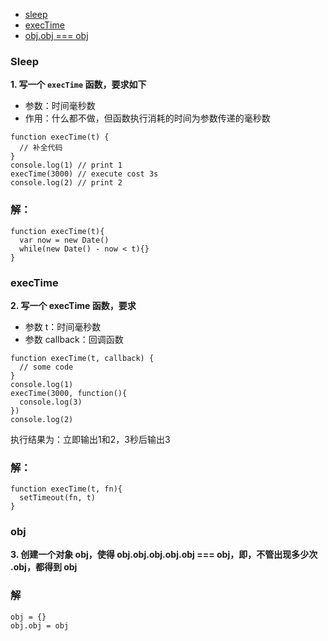 + [sleep](#sleep)
+ [execTime](#exectime)
+ [obj.obj === obj](#obj)
### Sleep
**1. 写一个 `execTime` 函数，要求如下**
+ 参数：时间毫秒数
+ 作用：什么都不做，但函数执行消耗的时间为参数传递的毫秒数
```
function execTime(t) {
  // 补全代码
}
console.log(1) // print 1
execTime(3000) // execute cost 3s
console.log(2) // print 2
```
### 解：
```
function execTime(t){
  var now = new Date()
  while(new Date() - now < t){}
}
```  
### execTime
**2. 写一个 execTime 函数，要求**
+ 参数 t：时间毫秒数
+ 参数 callback：回调函数
```
function execTime(t, callback) {
  // some code
}
console.log(1)
execTime(3000, function(){
  console.log(3)
})
console.log(2)
```
执行结果为：立即输出1和2，3秒后输出3 
### 解：
```
function execTime(t, fn){
  setTimeout(fn, t)
}
```
### obj
**3. 创建一个对象 obj，使得 obj.obj.obj.obj.obj === obj，即，不管出现多少次 .obj，都得到 obj**
### 解
```
obj = {}
obj.obj = obj
```
